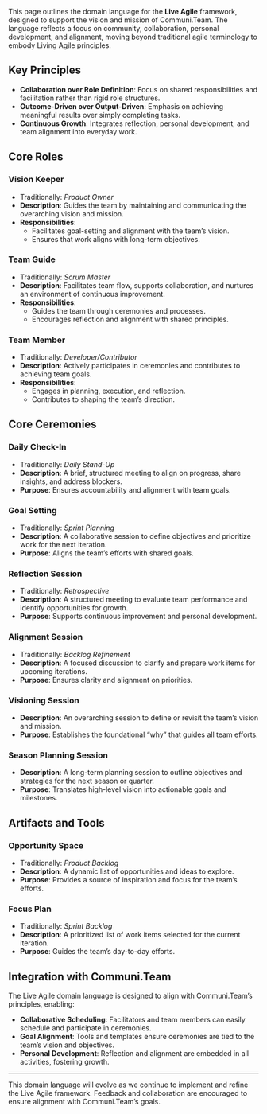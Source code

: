 This page outlines the domain language for the **Live Agile** framework, designed to support the vision and mission of Communi.Team. The language reflects a focus on community, collaboration, personal development, and alignment, moving beyond traditional agile terminology to embody Living Agile principles.

Key Principles
--------------

*   **Collaboration over Role Definition**: Focus on shared responsibilities and facilitation rather than rigid role structures. 
*   **Outcome-Driven over Output-Driven**: Emphasis on achieving meaningful results over simply completing tasks.
*   **Continuous Growth**: Integrates reflection, personal development, and team alignment into everyday work.
    
Core Roles
----------

### **Vision Keeper**

*   Traditionally: _Product Owner_
*   **Description**: Guides the team by maintaining and communicating the overarching vision and mission.
*   **Responsibilities**:
    *   Facilitates goal-setting and alignment with the team’s vision.
    *   Ensures that work aligns with long-term objectives.
        

### **Team Guide**

*   Traditionally: _Scrum Master_ 
*   **Description**: Facilitates team flow, supports collaboration, and nurtures an environment of continuous improvement.
*   **Responsibilities**:
    *   Guides the team through ceremonies and processes.
    *   Encourages reflection and alignment with shared principles.
        

### **Team Member**

*   Traditionally: _Developer/Contributor_
*   **Description**: Actively participates in ceremonies and contributes to achieving team goals.
*   **Responsibilities**:
    *   Engages in planning, execution, and reflection.
    *   Contributes to shaping the team’s direction.
        

Core Ceremonies
---------------

### **Daily Check-In**
*   Traditionally: _Daily Stand-Up_
*   **Description**: A brief, structured meeting to align on progress, share insights, and address blockers.
*   **Purpose**: Ensures accountability and alignment with team goals.
    

### **Goal Setting**

*   Traditionally: _Sprint Planning_   
*   **Description**: A collaborative session to define objectives and prioritize work for the next iteration.   
*   **Purpose**: Aligns the team’s efforts with shared goals.
    

### **Reflection Session**

*   Traditionally: _Retrospective_
*   **Description**: A structured meeting to evaluate team performance and identify opportunities for growth.
*   **Purpose**: Supports continuous improvement and personal development.
    

### **Alignment Session**

*   Traditionally: _Backlog Refinement_
*   **Description**: A focused discussion to clarify and prepare work items for upcoming iterations.
*   **Purpose**: Ensures clarity and alignment on priorities.
    

### **Visioning Session**

*   **Description**: An overarching session to define or revisit the team’s vision and mission.
*   **Purpose**: Establishes the foundational “why” that guides all team efforts.
    

### **Season Planning Session**

*   **Description**: A long-term planning session to outline objectives and strategies for the next season or quarter.
*   **Purpose**: Translates high-level vision into actionable goals and milestones.
    

Artifacts and Tools
-------------------

### **Opportunity Space**

*   Traditionally: _Product Backlog_
*   **Description**: A dynamic list of opportunities and ideas to explore.
*   **Purpose**: Provides a source of inspiration and focus for the team’s efforts.
    
### **Focus Plan**

*   Traditionally: _Sprint Backlog_
*   **Description**: A prioritized list of work items selected for the current iteration.
*   **Purpose**: Guides the team’s day-to-day efforts.
    

Integration with Communi.Team
-----------------------------

The Live Agile domain language is designed to align with Communi.Team’s principles, enabling:
*   **Collaborative Scheduling**: Facilitators and team members can easily schedule and participate in ceremonies.
*   **Goal Alignment**: Tools and templates ensure ceremonies are tied to the team’s vision and objectives.
*   **Personal Development**: Reflection and alignment are embedded in all activities, fostering growth.
    
* * *

This domain language will evolve as we continue to implement and refine the Live Agile framework. Feedback and collaboration are encouraged to ensure alignment with Communi.Team’s goals.
